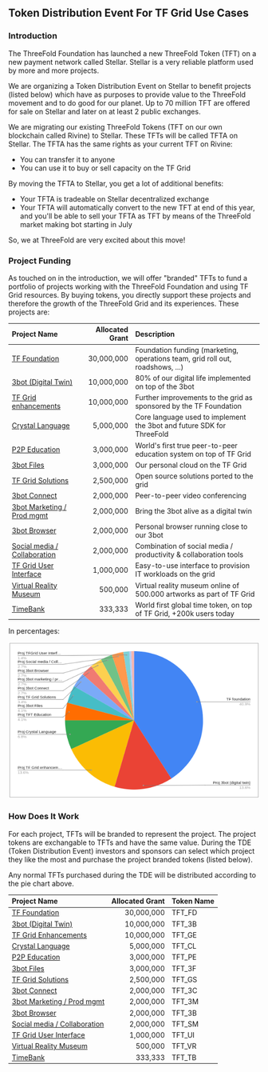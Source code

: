 ## Token Distribution Event For TF Grid Use Cases

### Introduction
The ThreeFold Foundation has launched a new ThreeFold Token (TFT) on a new payment network called Stellar. Stellar is a very reliable platform used by more and more projects.

We are organizing a Token Distribution Event on Stellar to benefit projects (listed below) which have as purposes to provide value to the ThreeFold movement and to do good for our planet. Up to 70 million TFT are offered for sale on Stellar and later on at least 2 public exchanges.

We are migrating our existing ThreeFold Tokens (TFT on our own blockchain called Rivine) to Stellar. These TFTs will be called TFTA on Stellar. The TFTA has the same rights as your current TFT on Rivine:

- You can transfer it to anyone
- You can use it to buy or sell capacity on the TF Grid

By moving the TFTA to Stellar, you get a lot of  additional benefits:

- Your TFTA is tradeable on Stellar decentralized exchange
- Your TFTA will automatically convert to the new TFT at end of this year, and you'll be able to sell your TFTA as TFT by means of the ThreeFold market making bot starting in July

So, we at ThreeFold are very excited about this move!

### Project Funding

As touched on in the introduction, we will offer "branded" TFTs to fund a portfolio of projects working with the ThreeFold Foundation and using TF Grid resources. By buying tokens, you directly support these projects and therefore the growth of the ThreeFold Grid and its experiences. These projects are:

| Project Name | Allocated Grant | Description |
|:-------------|---------------:|:------------|
| [TF Foundation](foundation_readme.md)	| 30,000,000		| Foundation funding (marketing, operations team, grid roll out, roadshows, ...) |
| [3bot (Digital Twin)](3botdigitaltwin_readme.md)	| 10,000,000		| 80% of our digital life implemented on top of the 3bot |
|[TF Grid enhancements](gridenhancements_readme.md)	| 10,000,000		| Further improvements to the grid as sponsored by the TF Foundation |
| [Crystal Language](crystallang_readme.md)	| 5,000,000		| Core language used to implement the 3bot and future SDK for ThreeFold |
| [P2P Education](education_readme.md)	| 3,000,000		| World's first true peer-to-peer education system on top of TF Grid |
| [3bot Files](3botfiles_readme.md)	| 3,000,000		| Our personal cloud on the TF Grid |
| [TF Grid Solutions](gridsolutions_readme.md)	| 2,500,000		| Open source solutions ported to the grid |
| [3bot Connect](3botconnect_readme.md) 	| 2,000,000		| Peer-to-peer video conferencing |
|[3bot Marketing / Prod mgmt](3botmarketing_readme.md)	| 2,000,000		| Bring the 3bot alive as a digital twin |
| [3bot Browser](3botbrowser_readme.md)	 | 2,000,000		| Personal browser running close to our 3bot |
| [Social media / Collaboration](socialmedia_readme.md) | 2,000,000		| Combination of social media / productivity & collaboration tools |
| [TF Grid User Interface](griduserinterface_readme.md)	| 1,000,000		| Easy-to-use interface to provision IT workloads on the grid |
| [Virtual Reality Museum](vrmuseum_readme.md)	| 500,000		| Virtual reality museum online of 500.000 artworks as part of TF Grid |
| [TimeBank](timebank_readme.md)	| 333,333		| World first global time token, on top of TF Grid, +200k users today |


In percentages:

![](./img/token_project_distribution_percentage.png)

### How Does It Work

For each project, TFTs will be branded to represent the project. The project tokens are exchangable to TFTs and have the same value. During the TDE (Token Distribution Event) investors and sponsors can select which project they like the most and purchase the project branded tokens (listed below).

Any normal TFTs purchased during the TDE will be distributed according to the pie chart above.

| Project Name | Allocated Grant | Token Name |
|:-------------|---------------:|:------------|
| [TF Foundation](foundation_readme.md)	| 30,000,000		| TFT_FD |
| [3bot (Digital Twin)](3botdigitaltwin_readme.md)	| 10,000,000		| TFT_3B |
|[TF Grid Enhancements](gridenhancements_readme.md)	| 10,000,000		| TFT_GE |
| [Crystal Language](crystallang_readme.md)	| 5,000,000		| TFT_CL  |
| [P2P Education](education_readme.md)	| 3,000,000		| TFT_PE |
| [3bot Files](3botfiles_readme.md)	| 3,000,000		| TFT_3F |
| [TF Grid Solutions](gridsolutions_readme.md)	| 2,500,000		| TFT_GS |
| [3bot Connect](3botconnect_readme.md) 	| 2,000,000		| TFT_3C |
|[3bot Marketing / Prod mgmt](3botmarketing_readme.md)	| 2,000,000		| TFT_3M |
| [3bot Browser](3botbrowser_readme.md)	 | 2,000,000		| TFT_3B |
| [Social media / Collaboration](socialmedia_readme.md) | 2,000,000		| TFT_SM |
| [TF Grid User Interface](griduserinterface_readme.md)	| 1,000,000		| TFT_UI |
| [Virtual Reality Museum](vrmuseum_readme.md)	| 500,000		| TFT_VR |
| [TimeBank](timebank_readme.md)	| 333,333		| TFT_TB |